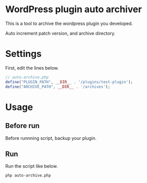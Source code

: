 # WordPress plugin auto archiver

This is a tool to archive the wordpress plugin you developed.

Auto increment patch version, and archive directory.

# Settings

First, edit the lines below.


```php
// auto-archive.php
define("PLUGIN_PATH", __DIR__ . '/plugins/test-plugin');
define("ARCHIVE_PATH", __DIR__ . '/archives');
```

# Usage

## Before run

Before runnning script, backup your plugin.

## Run

Run the script like below.

```
php auto-archive.php
```
